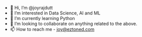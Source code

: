 - 👋 Hi, I’m @joyrajdutt
- 👀 I’m interested in Data Science, AI and ML
- 🌱 I’m currently learning Python
- 💞️ I’m looking to collaborate on anything related to the above.
- 📫 How to reach me - joy@eztoned.com

<!---
joyrajdutt/joyrajdutt is a ✨ special ✨ repository because its `README.md` (this file) appears on your GitHub profile.
You can click the Preview link to take a look at your changes.
--->
